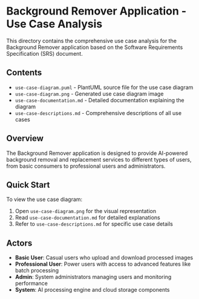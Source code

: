 # Background Remover Application - Use Case Analysis

This directory contains the comprehensive use case analysis for the Background Remover application based on the Software Requirements Specification (SRS) document.

## Contents

- `use-case-diagram.puml` - PlantUML source file for the use case diagram
- `use-case-diagram.png` - Generated use case diagram image
- `use-case-documentation.md` - Detailed documentation explaining the diagram
- `use-case-descriptions.md` - Comprehensive descriptions of all use cases

## Overview

The Background Remover application is designed to provide AI-powered background removal and replacement services to different types of users, from basic consumers to professional users and administrators.

## Quick Start

To view the use case diagram:
1. Open `use-case-diagram.png` for the visual representation
2. Read `use-case-documentation.md` for detailed explanations
3. Refer to `use-case-descriptions.md` for specific use case details

## Actors

- **Basic User**: Casual users who upload and download processed images
- **Professional User**: Power users with access to advanced features like batch processing
- **Admin**: System administrators managing users and monitoring performance
- **System**: AI processing engine and cloud storage components